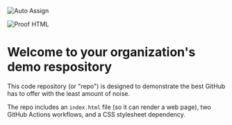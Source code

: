 ![Auto Assign](https://github.com/Ever-Ring/demo-repository/actions/workflows/auto-assign.yml/badge.svg)

![Proof HTML](https://github.com/Ever-Ring/demo-repository/actions/workflows/proof-html.yml/badge.svg)

# Welcome to your organization's demo respository
This code repository (or "repo") is designed to demonstrate the best GitHub has to offer with the least amount of noise.

The repo includes an `index.html` file (so it can render a web page), two GitHub Actions workflows, and a CSS stylesheet dependency.
